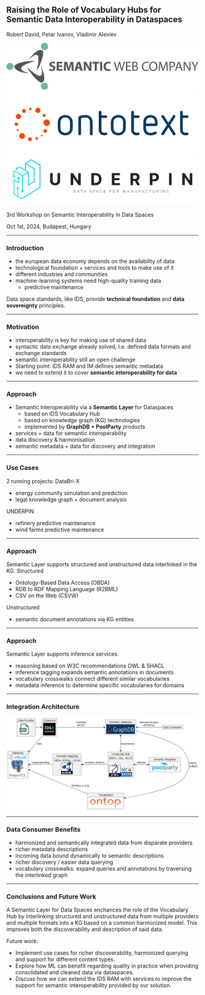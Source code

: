 ## Raising the Role of Vocabulary Hubs for Semantic Data Interoperability in Dataspaces
Robert David,
Petar Ivanov,
Vladimir Alexiev

![](img/swc-logo-web.svg)
![](img/Ontotext-Logo-vector.svg)
![](img/underpin_logo_horizontal_icon_title_tagline_color_light_bg.svg)

3rd Workshop on Semantic Interoperability in Data Spaces 

Oct 1st, 2024, Budapest, Hungary

***
### Introduction

- the european data economy depends on the availability of data 
- technological foundation + services and tools to make use of it
- different industries and communities
- machine-learning systems need high-quality training data
    - predictive maintenance

Data space standards, like IDS, provide 
**technical foundation** and **data sovereignty** principles.

***
### Motivation

- interoperability is key for making use of shared data
- syntactic data exchange already solved, I.e. defined data formats and exchange standards
- semantic interoperability still an open challenge
- Starting point: IDS RAM and IM defines semantic metadata
- we need to extend it to cover **semantic interoperability for data**

***
### Approach
- Semantic Interoperability via a **Semantic Layer** for Dataspaces
    - based on IDS Vocabulary Hub
    - based on knowledge graph (KG) technologies
    - implemented by **GraphDB + PoolParty** products
- services + data for semantic interoperability
- data discovery & harmonisation
- semantic metadata + data for discovery and integration

***
### Use Cases
2 running projects:
DataBri-X
- energy community simulation and prediction
- legal knowledge graph + document analysis

UNDERPIN
- refinery predictive maintenance
- wind farms predictive maintenance


***
### Approach

Semantic Layer supports structured and unstructured data interlinked in the KG.
Structured
- Ontology-Based Data Access (OBDA)
- RDB to RDF Mapping Language (R2RML)
- CSV on the Web (CSVW)

Unstructured
- semantic document annotations via KG entities


***

### Approach

Semantic Layer supports inference services.

- reasoning based on W3C recommendations OWL & SHACL
- inference tagging expands semantic annotations in documents
- vocabulary crosswalks connect different similar vocabularies
- metadata inference to determine specific vocabularies for domains

***
### Integration Architecture

![](img/architecture.png)

***
### Data Consumer Benefits

- harmonized and semantically integrated data from disparate providers
- richer metadata descriptions
- incoming data bound dynamically to semantic descriptions
- richer discovery / easier data querying
- vocabulary crosswalks: expand queries and annotations by traversing the interlinked graph


***
### Conclusions and Future Work

A Semantic Layer for Data Spaces enchances the role of the Vocabulary Hub by interlinking structured and unstructured data from multiple providers and multiple formats into a KG based on a common harmonized model.
This improves both the discoverability and description of said data.

Future work:

- Implement use cases for richer discoverability, harmonized querying and support for different content types.
- Explore how ML can benefit regarding quality in practice when providing consolidated and cleaned data via dataspaces.
- Discuss how we can extend the IDS RAM with services to improve the support for semantic interoperability provided by our solution.
